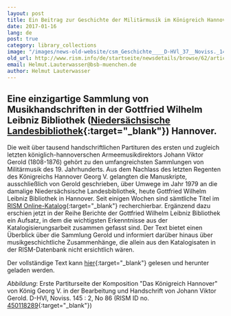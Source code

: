 ```yaml
---
layout: post
title: Ein Beitrag zur Geschichte der Militärmusik im Königreich Hannover
date: 2017-01-16
lang: de
post: true
category: library_collections
image: "/images/news-old-website/csm_Geschichte____D-HVl_37__Noviss._145_86_0f60174188.jpg"
old_url: http://www.rism.info/de/startseite/newsdetails/browse/62/article/64/a-contribution-to-the-history-of-military-music-in-the-kingdom-of-hanover.html
email: Helmut.Lauterwasser@bsb-muenchen.de
author: Helmut Lauterwasser
---
```


## **Eine einzigartige Sammlung von Musikhandschriften in der Gottfried Wilhelm Leibniz Bibliothek ([Niedersächsische Landesbibliothek](http://www.nlb-hannover.de/){:target="_blank"}) Hannover.**


Die weit über tausend handschriftlichen Partituren des ersten und zugleich letzten königlich-hannoverschen Armeemusikdirektors Johann Viktor Gerold (1808-1876) gehört zu den umfangreichsten Sammlungen von Militärmusik des 19. Jahrhunderts. Aus dem Nachlass des letzten Regenten des Königreichs Hannover Georg V. gelangten die Manuskripte, ausschließlich von Gerold geschrieben, über Umwege im Jahr 1979 an die damalige Niedersächsische Landesbibliothek, heute Gottfried Wilhelm Leibniz Bibliothek in Hannover. Seit einigen Wochen sind sämtliche Titel im [RISM Online-Katalog](https://opac.rism.info/){:target="_blank"} recherchierbar. Ergänzend dazu erschien jetzt in der Reihe Berichte der Gottfried Wilhelm Leibniz Bibliothek ein Aufsatz, in dem die wichtigsten Erkenntnisse aus der Katalogisierungsarbeit zusammen gefasst sind. Der Text bietet einen Überblick über die Sammlung Gerold und informiert darüber hinaus über musikgeschichtliche Zusammenhänge, die allein aus den Katalogisaten in der RISM-Datenbank nicht ersichtlich wären.

Der vollständige Text kann [hier](https://noa.gwlb.de/receive/mir_mods_00001198){:target="_blank"} gelesen und herunter geladen werden.

_Abbildung_: Erste Partiturseite der Komposition "Das Königreich Hannover" von König Georg V. in der Bearbeitung und Handschrift von Johann Viktor Gerold. D-HVl, Noviss. 145 : 2, No 86 (RISM ID no. [450118289](https://opac.rism.info/search?id=450118289&Language=en){:target="_blank"})


